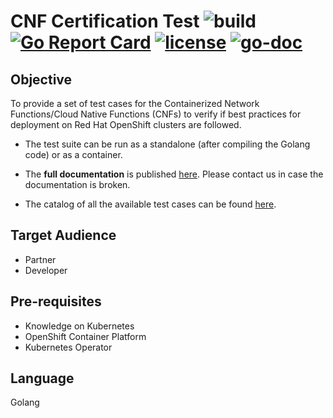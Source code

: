 
# CNF Certification Test ![build](https://github.com/test-network-function/cnf-certification-test/actions/workflows/merge.yaml/badge.svg) [![Go Report Card](https://goreportcard.com/badge/github.com/test-network-function/test-network-function)](https://goreportcard.com/report/github.com/test-network-function/cnf-certification-test) [![license](https://img.shields.io/badge/license-Apache%202-blue?color=blue&labelColor=gray&logo=apache&logoColor=lightgray&style=flat)](https://github.com/test-network-function/cnf-certification-test/blob/main/LICENSE) [![go-doc](https://godoc.org/github.com/test-network-function/cnf-certification-test?status.svg)](https://godoc.org/github.com/test-network-function/cnf-certification-test)

## Objective

To provide a set of test cases for the Containerized Network Functions/Cloud Native Functions (CNFs) to verify if best practices
for deployment on Red Hat OpenShift clusters are followed.

* The test suite can be run as a standalone (after compiling the Golang code) or as a container.

* The **full documentation** is published [here](https://test-network-function.github.io/cnf-certification-test/). Please contact us in case the documentation is broken.

* The catalog of all the available test cases can be found [here](https://github.com/test-network-function/cnf-certification-test/blob/main/CATALOG.md).

## Target Audience

- Partner
- Developer

## Pre-requisites

- Knowledge on Kubernetes
- OpenShift Container Platform
- Kubernetes Operator

## Language

Golang
